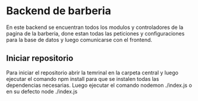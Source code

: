 # Backend de barberia

En este backend se encuentran todos los modulos y controladores de la pagina de la barberia,
done estan todas las peticiones y configuraciones para la base de datos y luego comunicarse 
con el frontend.


## Iniciar repositorio

Para iniciar el repositorio abrir la temrinal en la carpeta central y luego ejecutar el comando npm install
para que se instalen todas las dependencias necesarias. Luego ejecutar el comando nodemon ./index.js o en su defecto
node ./index.js
